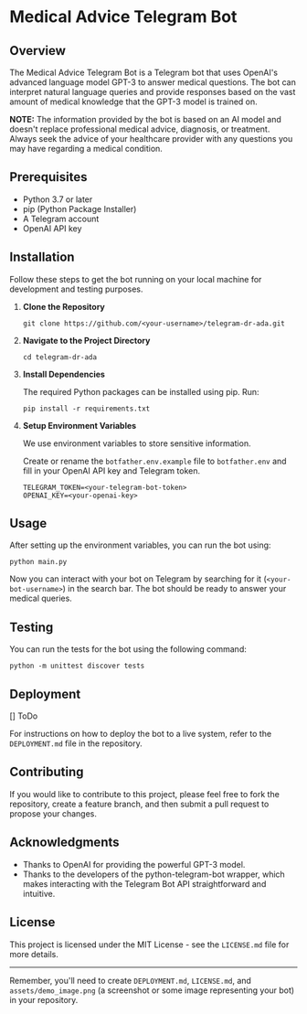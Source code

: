 # Medical Advice Telegram Bot

## Overview

The Medical Advice Telegram Bot is a Telegram bot that uses OpenAI's advanced language model GPT-3 to answer medical questions. The bot can interpret natural language queries and provide responses based on the vast amount of medical knowledge that the GPT-3 model is trained on. 

**NOTE:** The information provided by the bot is based on an AI model and doesn't replace professional medical advice, diagnosis, or treatment. Always seek the advice of your healthcare provider with any questions you may have regarding a medical condition.

## Prerequisites

- Python 3.7 or later
- pip (Python Package Installer)
- A Telegram account
- OpenAI API key

## Installation

Follow these steps to get the bot running on your local machine for development and testing purposes.

1. **Clone the Repository**

    ```
    git clone https://github.com/<your-username>/telegram-dr-ada.git
    ```

2. **Navigate to the Project Directory**

    ```
    cd telegram-dr-ada
    ```

3. **Install Dependencies**

    The required Python packages can be installed using pip. Run:

    ```
    pip install -r requirements.txt
    ```

4. **Setup Environment Variables**

    We use environment variables to store sensitive information. 

    Create or rename the `botfather.env.example` file to `botfather.env` and fill in your OpenAI API key and Telegram token.

    ```
    TELEGRAM_TOKEN=<your-telegram-bot-token>
    OPENAI_KEY=<your-openai-key>
    ```

## Usage

After setting up the environment variables, you can run the bot using:

```
python main.py
```

Now you can interact with your bot on Telegram by searching for it (`<your-bot-username>`) in the search bar. The bot should be ready to answer your medical queries.

## Testing

You can run the tests for the bot using the following command:

```
python -m unittest discover tests
```

## Deployment
[] ToDo

For instructions on how to deploy the bot to a live system, refer to the `DEPLOYMENT.md` file in the repository.

## Contributing

If you would like to contribute to this project, please feel free to fork the repository, create a feature branch, and then submit a pull request to propose your changes.

## Acknowledgments

- Thanks to OpenAI for providing the powerful GPT-3 model.
- Thanks to the developers of the python-telegram-bot wrapper, which makes interacting with the Telegram Bot API straightforward and intuitive.

## License

This project is licensed under the MIT License - see the `LICENSE.md` file for more details.

---

Remember, you'll need to create `DEPLOYMENT.md`, `LICENSE.md`, and `assets/demo_image.png` (a screenshot or some image representing your bot) in your repository.

